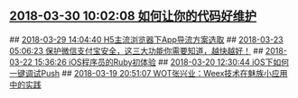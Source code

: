 ## <a href="http://mobile.51cto.com/hot-569438.htm" target="_blank">2018-03-30 10:02:08 如何让你的代码好维护</a>
<div style="display: none;">比如说写代码文档，最重要的一点，不是什么格式规范，而是要说人话，解释清楚你做的事情，不要解释代码，否则文档本身就不具有可读性。不要为了写注释而写，与其三心二意的写一堆注释，不如写几行足够清晰的程序。...
</div>
## <a href="http://mobile.51cto.com/hot-569335.htm" target="_blank">2018-03-29 14:04:40 H5主流浏览器下App导流方案选取</a>
<div style="display: none;">最近好几个业务产品线都在头疼如何把用户从H5导流给App这个问题上，因此梳理一下手头的一些方案。简单的一句话评价就是：浏览器适配 - 前端永远的痛!...
</div>
## <a href="http://mobile.51cto.com/hot-568736.htm" target="_blank">2018-03-23 05:06:23 保护微信支付宝安全，这三大功能你需要知道，越快越好！</a>
<div style="display: none;">为了方便用户支付，微信等平台也先后开放了“小额无密支付”等重要功能，不过这也给了不良商家或投机分子可乘之机，利用各种漏洞进行钱包盗用等，因此如何保护好自己的微信钱包就显得尤为重要了。...
</div>
## <a href="http://mobile.51cto.com/hot-568697.htm" target="_blank">2018-03-22 15:36:26 iOS程序员的Ruby初体验</a>
<div style="display: none;">一开始自己去学习 Ruby 只是想了解 Podfile 里写的东西到底是什么，到后面对 Cocoapod 和 fastlane 源码和原理的好奇，再到想通过学习到的东西改善自己的工作流。本篇文章记录了自己从小白到 Ruby 简单入门的旅程。...
</div>
## <a href="http://mobile.51cto.com/hot-568452.htm" target="_blank">2018-03-20 12:30:44 iOS下如何一键调试Push</a>
<div style="display: none;">在遇到一个有挑战性的项目时，前期的设计讨论调整非常频繁以求最优路径抵达目标，平常做项目时，各个程序员都有自己的工具箱和小脚本来应付各类场景。目的是都花最少量的时间干最多的活，又或者是为了不加班。闲话不提，这篇文章和大家分享一个我之前调试 APN 的方式。...
</div>
## <a href="http://developer.51cto.com/art/201803/568378.htm" target="_blank">2018-03-19 20:51:07 WOT张兴业：Weex技术在魅族小应用中的实践</a>
<div style="display: none;">张兴业表示，微信小程序的发布给移动前端开发带来了新的思路。一直以来，魅族也在思考能不能根据自己的业务创造一套适合自己的小程序方案，升级现有的动态化方案。也正是基于这种思考，同时结合Flyme 系统中有很多应用有着重运营属性，魅族基于Weex技术实现了自己的小程...
</div>
